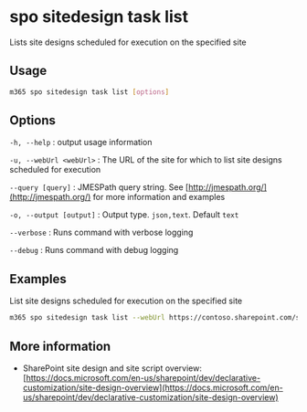 # spo sitedesign task list

Lists site designs scheduled for execution on the specified site

## Usage

```sh
m365 spo sitedesign task list [options]
```

## Options

`-h, --help`
: output usage information

`-u, --webUrl <webUrl>`
: The URL of the site for which to list site designs scheduled for execution

`--query [query]`
: JMESPath query string. See [http://jmespath.org/](http://jmespath.org/) for more information and examples

`-o, --output [output]`
: Output type. `json,text`. Default `text`

`--verbose`
: Runs command with verbose logging

`--debug`
: Runs command with debug logging

## Examples

List site designs scheduled for execution on the specified site

```sh
m365 spo sitedesign task list --webUrl https://contoso.sharepoint.com/sites/team-a
```

## More information

- SharePoint site design and site script overview: [https://docs.microsoft.com/en-us/sharepoint/dev/declarative-customization/site-design-overview](https://docs.microsoft.com/en-us/sharepoint/dev/declarative-customization/site-design-overview)